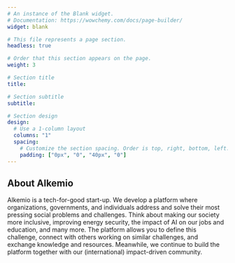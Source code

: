 ```yaml
---
# An instance of the Blank widget.
# Documentation: https://wowchemy.com/docs/page-builder/
widget: blank

# This file represents a page section.
headless: true

# Order that this section appears on the page.
weight: 3

# Section title
title: 

# Section subtitle
subtitle: 

# Section design
design:
  # Use a 1-column layout
  columns: "1"
  spacing:
    # Customize the section spacing. Order is top, right, bottom, left.
    padding: ["0px", "0", "40px", "0"]
---
```

<h2 class="text-center"> About Alkemio </h2>
Alkemio is a tech-for-good start-up. We develop a platform where organizations, governments, and individuals address and solve their most pressing social problems and challenges. Think about making our society more inclusive, improving energy security, the impact of AI on our jobs and education, and many more. The platform allows you to define this challenge, connect with others working on similar challenges, and exchange knowledge and resources. Meanwhile, we continue to build the platform together with our (international) impact-driven community. 
